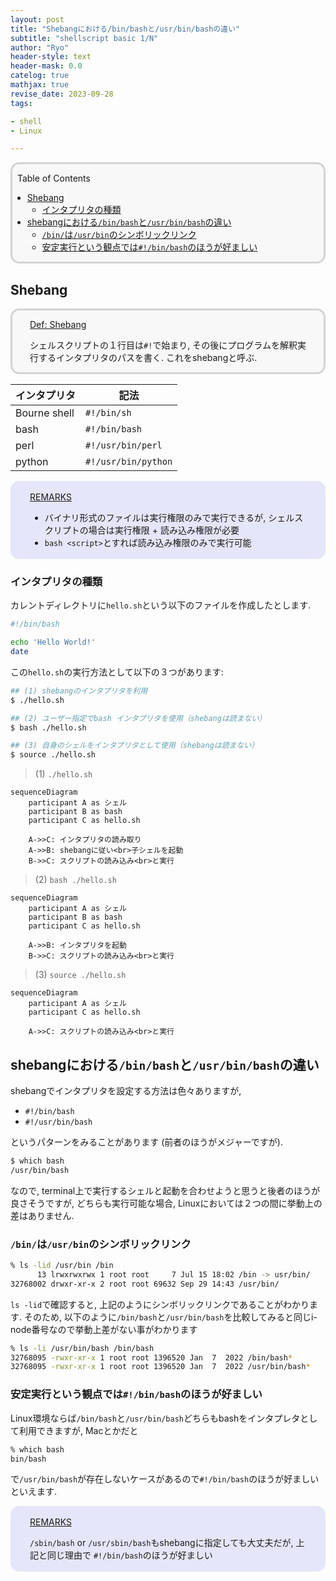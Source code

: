 ```yaml
---
layout: post
title: "Shebangにおける/bin/bashと/usr/bin/bashの違い"
subtitle: "shellscript basic 1/N"
author: "Ryo"
header-style: text
header-mask: 0.0
catelog: true
mathjax: true
revise_date: 2023-09-28
tags:

- shell
- Linux

---
```


<div style='border-radius: 1em; border-style:solid; border-color:#D3D3D3; background-color:#F8F8F8'>

<p class="h4">&nbsp;&nbsp;Table of Contents</p>

<!-- START doctoc generated TOC please keep comment here to allow auto update -->
<!-- DON'T EDIT THIS SECTION, INSTEAD RE-RUN doctoc TO UPDATE -->

- [Shebang](#shebang)
  - [インタプリタの種類](#%E3%82%A4%E3%83%B3%E3%82%BF%E3%83%97%E3%83%AA%E3%82%BF%E3%81%AE%E7%A8%AE%E9%A1%9E)
- [shebangにおける`/bin/bash`と`/usr/bin/bash`の違い](#shebang%E3%81%AB%E3%81%8A%E3%81%91%E3%82%8Bbinbash%E3%81%A8usrbinbash%E3%81%AE%E9%81%95%E3%81%84)
  - [`/bin/`は`/usr/bin`のシンボリックリンク](#bin%E3%81%AFusrbin%E3%81%AE%E3%82%B7%E3%83%B3%E3%83%9C%E3%83%AA%E3%83%83%E3%82%AF%E3%83%AA%E3%83%B3%E3%82%AF)
  - [安定実行という観点では`#!/bin/bash`のほうが好ましい](#%E5%AE%89%E5%AE%9A%E5%AE%9F%E8%A1%8C%E3%81%A8%E3%81%84%E3%81%86%E8%A6%B3%E7%82%B9%E3%81%A7%E3%81%AFbinbash%E3%81%AE%E3%81%BB%E3%81%86%E3%81%8C%E5%A5%BD%E3%81%BE%E3%81%97%E3%81%84)

<!-- END doctoc generated TOC please keep comment here to allow auto update -->


</div>

## Shebang

<div style='padding-left: 2em; padding-right: 2em; border-radius: 1em; border-style:solid; border-color:#D3D3D3; background-color:#F8F8F8'>
<p class="h4"><ins>Def: Shebang</ins></p>

シェルスクリプトの１行目は`#!`で始まり, その後にプログラムを解釈実行するインタプリタのパスを書く.
これをshebangと呼ぶ.

</div>

|インタプリタ|記法|
|---|---|
|Bourne shell|`#!/bin/sh`|
|bash|`#!/bin/bash`|
|perl|`#!/usr/bin/perl`|
|python|`#!/usr/bin/python`|

<div style='padding-left: 2em; padding-right: 2em; border-radius: 1em; border-style:solid; border-color:#e6e6fa; background-color:#e6e6fa'>
<p class="h4"><ins>REMARKS</ins></p>

- バイナリ形式のファイルは実行権限のみで実行できるが, シェルスクリプトの場合は実行権限 + 読み込み権限が必要
- `bash <script>`とすれば読み込み権限のみで実行可能

</div>


### インタプリタの種類

カレントディレクトリに`hello.sh`という以下のファイルを作成したとします.

```bash
#!/bin/bash

echo 'Hello World!'
date
```

この`hello.sh`の実行方法として以下の３つがあります:

```bash
## (1) shebangのインタプリタを利用
$ ./hello.sh

## (2) ユーザー指定でbash インタプリタを使用（shebangは読まない）
$ bash ./hello.sh

## (3) 自身のシェルをインタプリタとして使用（shebangは読まない）
$ source ./hello.sh
```

> (1) `./hello.sh`

```mermaid
sequenceDiagram
    participant A as シェル
    participant B as bash
    participant C as hello.sh

    A->>C: インタプリタの読み取り
    A->>B: shebangに従い<br>子シェルを起動
    B->>C: スクリプトの読み込み<br>と実行
```

> (2) `bash ./hello.sh`

```mermaid
sequenceDiagram
    participant A as シェル
    participant B as bash
    participant C as hello.sh

    A->>B: インタプリタを起動
    B->>C: スクリプトの読み込み<br>と実行
```

> (3) `source ./hello.sh`

```mermaid
sequenceDiagram
    participant A as シェル
    participant C as hello.sh

    A->>C: スクリプトの読み込み<br>と実行
```

## shebangにおける`/bin/bash`と`/usr/bin/bash`の違い

shebangでインタプリタを設定する方法は色々ありますが, 

- `#!/bin/bash`
- `#!/usr/bin/bash`

というパターンをみることがあります (前者のほうがメジャーですが).

```bash
$ which bash
/usr/bin/bash
```

なので, terminal上で実行するシェルと起動を合わせようと思うと後者のほうが良さそうですが, 
どちらも実行可能な場合, Linuxにおいては２つの間に挙動上の差はありません. 

### `/bin/`は`/usr/bin`のシンボリックリンク

```zsh
% ls -lid /usr/bin /bin          
      13 lrwxrwxrwx 1 root root     7 Jul 15 18:02 /bin -> usr/bin/
32768002 drwxr-xr-x 2 root root 69632 Sep 29 14:43 /usr/bin/
```

`ls -lid`で確認すると, 上記のようにシンボリックリンクであることがわかります.
そのため, 以下のように`/bin/bash`と`/usr/bin/bash`を比較してみると同じi-node番号なので挙動上差がない事がわかります

```zsh
% ls -li /usr/bin/bash /bin/bash
32768095 -rwxr-xr-x 1 root root 1396520 Jan  7  2022 /bin/bash*
32768095 -rwxr-xr-x 1 root root 1396520 Jan  7  2022 /usr/bin/bash*
```

### 安定実行という観点では`#!/bin/bash`のほうが好ましい

Linux環境ならば`/bin/bash`と`/usr/bin/bash`どちらもbashをインタプレタとして利用できますが,
Macとかだと

```zsh
% which bash
bin/bash
```

で`/usr/bin/bash`が存在しないケースがあるので`#!/bin/bash`のほうが好ましいといえます.

<div style='padding-left: 2em; padding-right: 2em; border-radius: 1em; border-style:solid; border-color:#e6e6fa; background-color:#e6e6fa'>
<p class="h4"><ins>REMARKS</ins></p>

`/sbin/bash` or `/usr/sbin/bash`もshebangに指定しても大丈夫だが, 上記と同じ理由で
`#!/bin/bash`のほうが好ましい

</div>
